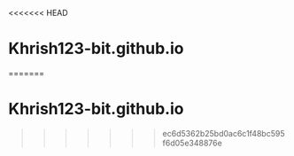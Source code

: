 <<<<<<< HEAD
# Khrish123-bit.github.io
=======
# Khrish123-bit.github.io
>>>>>>> ec6d5362b25bd0ac6c1f48bc595f6d05e348876e
